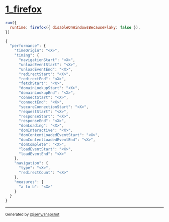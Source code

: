 # [1_firefox](../../performance_browsers.test.mjs#L35)

```js
run({
  runtime: firefox({ disableOnWindowsBecauseFlaky: false }),
})
```

```js
{
  "performance": {
    "timeOrigin": "<X>",
    "timing": {
      "navigationStart": "<X>",
      "unloadEventStart": "<X>",
      "unloadEventEnd": "<X>",
      "redirectStart": "<X>",
      "redirectEnd": "<X>",
      "fetchStart": "<X>",
      "domainLookupStart": "<X>",
      "domainLookupEnd": "<X>",
      "connectStart": "<X>",
      "connectEnd": "<X>",
      "secureConnectionStart": "<X>",
      "requestStart": "<X>",
      "responseStart": "<X>",
      "responseEnd": "<X>",
      "domLoading": "<X>",
      "domInteractive": "<X>",
      "domContentLoadedEventStart": "<X>",
      "domContentLoadedEventEnd": "<X>",
      "domComplete": "<X>",
      "loadEventStart": "<X>",
      "loadEventEnd": "<X>"
    },
    "navigation": {
      "type": "<X>",
      "redirectCount": "<X>"
    },
    "measures": {
      "a to b": "<X>"
    }
  }
}
```

---

<sub>
  Generated by <a href="https://github.com/jsenv/core/tree/main/packages/tooling/snapshot">@jsenv/snapshot</a>
</sub>

